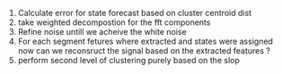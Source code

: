 1. Calculate error for state forecast based on cluster centroid dist
2. take weighted decompostion for the fft components
3. Refine noise untill we acheive the white noise
4. For each segment fetures where extracted and states were assigned now can we reconsruct the signal based on the extracted features ?
5. perform second level of clustering purely based on the slop
